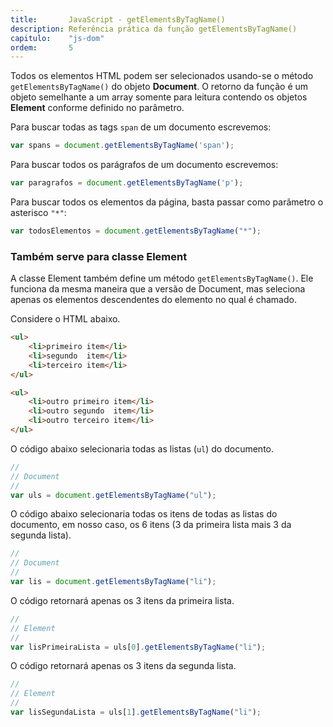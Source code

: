```yaml
---
title:       JavaScript - getElementsByTagName()
description: Referência prática da função getElementsByTagName()
capitulo:    "js-dom"
ordem:       5
---
```


Todos os elementos HTML podem ser selecionados usando-se o método `getElementsByTagName()` do objeto __Document__. O 
retorno da função é um objeto semelhante a um array somente para leitura contendo os objetos __Element__ conforme 
definido no parâmetro.


Para buscar todas as tags `span` de um documento escrevemos:

```javascript
var spans = document.getElementsByTagName('span');
```

Para buscar todos os parágrafos de um documento escrevemos:

```javascript
var paragrafos = document.getElementsByTagName('p');
```

Para buscar todos os elementos da página, basta passar como parãmetro o asterisco `"*"`:

```javascript
var todosElementos = document.getElementsByTagName("*");
```


### Também serve para classe Element

A classe Element também define um método `getElementsByTagName()`. Ele funciona da mesma maneira que a versão de Document,
mas seleciona apenas os elementos descendentes do elemento no qual é chamado.

Considere o HTML abaixo.

```html
<ul>
    <li>primeiro item</li>
    <li>segundo  item</li>
    <li>terceiro item</li>
</ul>

<ul>
    <li>outro primeiro item</li>
    <li>outro segundo  item</li>
    <li>outro terceiro item</li>
</ul>
```

O código abaixo selecionaria todas as listas (`ul`) do documento.

```javascript
//
// Document
//
var uls = document.getElementsByTagName("ul");
```

O código abaixo selecionaria todas os itens de todas as listas do documento, em nosso caso, os 6 itens (3 da primeira 
lista mais 3 da segunda lista).

```javascript
//
// Document
//
var lis = document.getElementsByTagName("li");
```

O código retornará apenas os 3 itens da primeira lista.

```javascript
//
// Element
//
var lisPrimeiraLista = uls[0].getElementsByTagName("li");
```

O código retornará apenas os 3 itens da segunda lista.

```javascript
//
// Element
//
var lisSegundaLista = uls[1].getElementsByTagName("li");
```

